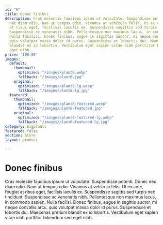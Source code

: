 ```yaml
---
id: "6"
title: Donec finibus
description: Cras molestie faucibus ipsum ut vulputate. Suspendisse potenti. Donec
  nec diam odio. Nam ut tempus odio. Vivamus at vehicula felis. Ut ex ante, feugiat
  at risus eget, facilisis iaculis ex. Suspendisse sagittis sed turpis nec tincidunt.
  Suspendisse ac venenatis nibh. Pellentesque non maximus lacus, in commodo sapien.
  Nulla facilisi. Donec finibus, augue in sagittis auctor, mi neque convallis arcu,
  quis volutpat massa dolor id purus. Suspendisse et lobortis dui. Maecenas pretium
  blandit ex id lobortis. Vestibulum eget sapien vitae nibh porttitor bibendum sed
  eget nibh.
price: '100.00'
images:
  default:
    thumbnail:
      optimized: "/images/plant6.webp"
      fallback: "/images/plant6.jpg"
    original:
      optimized: "/images/plant6-lg.webp"
      fallback: "/images/plant6-lg.jpg"
  featured:
    thumbnail:
      optimized: "/images/plant6-featured.webp"
      fallback: "/images/plant6-featured.jpg"
    original:
      optimized: "/images/plant6-featured-lg.webp"
      fallback: "/images/plant6-featured-lg.jpg"
category: bigplants
featured: false
section: Store
layout: product

---
```

# Donec finibus

Cras molestie faucibus ipsum ut vulputate. Suspendisse potenti. Donec nec diam odio. Nam ut tempus odio. Vivamus at vehicula felis. Ut ex ante, feugiat at risus eget, facilisis iaculis ex. Suspendisse sagittis sed turpis nec tincidunt. Suspendisse ac venenatis nibh. Pellentesque non maximus lacus, in commodo sapien. Nulla facilisi. Donec finibus, augue in sagittis auctor, mi neque convallis arcu, quis volutpat massa dolor id purus. Suspendisse et lobortis dui. Maecenas pretium blandit ex id lobortis. Vestibulum eget sapien vitae nibh porttitor bibendum sed eget nibh.